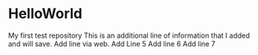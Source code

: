 # HelloWorld
My first test repository
This is an additional line of information that I added and will save.
Add line via web.
Add Line 5
Add line 6
Add line 7
